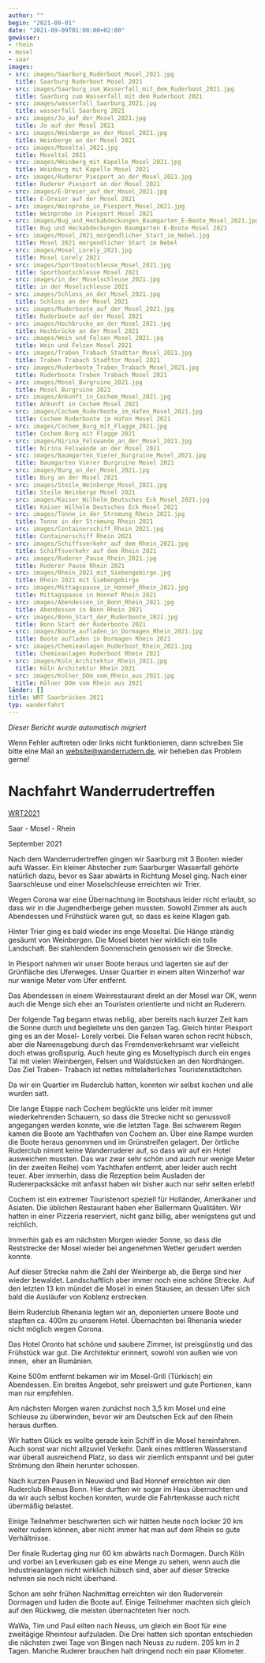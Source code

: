 ```yaml
---
author: ""
begin: "2021-09-01"
date: "2021-09-09T01:00:00+02:00"
gewässer:
- rhein
- mosel
- saar
images:
- src: images/Saarburg_Ruderboot_Mosel_2021.jpg
  title: Saarburg Ruderboot Mosel 2021
- src: images/Saarburg_zum_Wasserfall_mit_dem_Ruderboot_2021.jpg
  title: Saarburg zum Wasserfall mit dem Ruderboot 2021
- src: images/wasserfall_Saarburg_2021.jpg
  title: wasserfall Saarburg 2021
- src: images/Jo_auf_der_Mosel_2021.jpg
  title: Jo auf der Mosel 2021
- src: images/Weinberge_an_der_Mosel_2021.jpg
  title: Weinberge an der Mosel 2021
- src: images/Moseltal_2021.jpg
  title: Moseltal 2021
- src: images/Weinberg_mit_Kapelle_Mosel_2021.jpg
  title: Weinberg mit Kapelle Mosel 2021
- src: images/Ruderer_Piesport_an_der_Mosel_2021.jpg
  title: Ruderer Piesport an der Mosel 2021
- src: images/E-Dreier_auf_der_Mosel_2021.jpg
  title: E-Dreier auf der Mosel 2021
- src: images/Weinprobe_in_Piesport_Mosel_2021.jpg
  title: Weinprobe in Piesport Mosel 2021
- src: images/Bug_und_Heckabdeckungen_Baumgarten_E-Boote_Mosel_2021.jpg
  title: Bug und Heckabdeckungen Baumgarten E-Boote Mosel 2021
- src: images/Mosel_2021_morgendlicher_Start_im_Nebel.jpg
  title: Mosel 2021 morgendlicher Start im Nebel
- src: images/Mosel_Lorely_2021.jpg
  title: Mosel Lorely 2021
- src: images/Sportbootschleuse_Mosel_2021.jpg
  title: Sportbootschleuse Mosel 2021
- src: images/in_der_Moselschleuse_2021.jpg
  title: in der Moselschleuse 2021
- src: images/Schloss_an_der_Mosel_2021.jpg
  title: Schloss an der Mosel 2021
- src: images/Ruderboote_auf_der_Mosel_2021.jpg
  title: Ruderboote auf der Mosel 2021
- src: images/Hochbrucke_an_der_Mosel_2021.jpg
  title: Hochbrücke an der Mosel 2021
- src: images/Wein_und_Felsen_Mosel_2021.jpg
  title: Wein und Felsen Mosel 2021
- src: images/Traben_Trabach_Stadttor_Mosel_2021.jpg
  title: Traben Trabach Stadttor Mosel 2021
- src: images/Ruderboote_Traben_Trabach_Mosel_2021.jpg
  title: Ruderboote Traben Trabach Mosel 2021
- src: images/Mosel_Burgruine_2021.jpg
  title: Mosel Burgruine 2021
- src: images/Ankunft_in_Cochem_Mosel_2021.jpg
  title: Ankunft in Cochem Mosel 2021
- src: images/Cochem_Ruderboote_im_Hafen_Mosel_2021.jpg
  title: Cochem Ruderboote im Hafen Mosel 2021
- src: images/Cochem_Burg_mit_Flagge_2021.jpg
  title: Cochem Burg mit Flagge 2021
- src: images/Nirina_Felswande_an_der_Mosel_2021.jpg
  title: Nirina Felswände an der Mosel 2021
- src: images/Baumgarten_Vierer_Burgruine_Mosel_2021.jpg
  title: Baumgarten Vierer Burgruine Mosel 2021
- src: images/Burg_an_der_Mosel_2021.jpg
  title: Burg an der Mosel 2021
- src: images/Steile_Weinberge_Mosel_2021.jpg
  title: Steile Weinberge Mosel 2021
- src: images/Kaiser_Wilhelm_Deutsches_Eck_Mosel_2021.jpg
  title: Kaiser Wilhelm Deutsches Eck Mosel 2021
- src: images/Tonne_in_der_Stromung_Rhein_2021.jpg
  title: Tonne in der Strömung Rhein 2021
- src: images/Containerschiff_Rhein_2021.jpg
  title: Containerschiff Rhein 2021
- src: images/Schiffsverkehr_auf_dem_Rhein_2021.jpg
  title: Schiffsverkehr auf dem Rhein 2021
- src: images/Ruderer_Pause_Rhein_2021.jpg
  title: Ruderer Pause Rhein 2021
- src: images/Rhein_2021_mit_Siebengebirge.jpg
  title: Rhein 2021 mit Siebengebirge
- src: images/Mittagspause_in_Honnef_Rhein_2021.jpg
  title: Mittagspause in Honnef Rhein 2021
- src: images/Abendessen_in_Bonn_Rhein_2021.jpg
  title: Abendessen in Bonn Rhein 2021
- src: images/Bonn_Start_der_Ruderboote_2021.jpg
  title: Bonn Start der Ruderboote 2021
- src: images/Boote_aufladen_in_Dormagen_Rhein_2021.jpg
  title: Boote aufladen in Dormagen Rhein 2021
- src: images/Chemieanlagen_Ruderboot_Rhein_2021.jpg
  title: Chemieanlagen Ruderboot Rhein 2021
- src: images/Koln_Architektur_Rhein_2021.jpg
  title: Köln Architektur Rhein 2021
- src: images/Kolner_DOm_vom_Rhein_aus_2021.jpg
  title: Kölner DOm vom Rhein aus 2021
länder: []
title: WRT Saarbrücken 2021
typ: wanderfahrt
---
```



*Dieser Bericht wurde automatisch migriert*

Wenn Fehler auftreten oder links nicht funktionieren, dann schreiben Sie bitte eine Mail an website@wanderrudern.de, wir beheben das Problem gerne!



# Nachfahrt Wanderrudertreffen


[WRT2021](/berichte/2021/wrt_saarbrucken_2021)

Saar - Mosel - Rhein

September 2021

Nach dem Wanderrudertreffen gingen wir Saarburg mit 3 Booten wieder aufs Wasser. Ein kleiner Abstecher zum Saarburger Wasserfall gehörte natürlich dazu, bevor es Saar abwärts in Richtung Mosel ging. Nach einer Saarschleuse und einer Moselschleuse erreichten wir Trier.

Wegen Corona war eine Übernachtung im Bootshaus leider nicht erlaubt, so dass wir in die Jugendherberge gehen mussten. Sowohl Zimmer als auch Abendessen und Frühstück waren gut, so dass es keine Klagen gab.

Hinter Trier ging es bald wieder ins enge Moseltal. Die Hänge ständig gesäumt von Weinbergen. Die Mosel bietet hier wirklich ein tolle Landschaft. Bei stahlendem Sonnenschein genossen wir die Strecke.

In Piesport nahmen wir unser Boote heraus und lagerten sie auf der Grünfläche des Uferweges. Unser Quartier in einem alten Winzerhof war nur wenige Meter vom Ufer entfernt.

Das Abendessen in einem Weinrestaurant direkt an der Mosel war OK, wenn auch die Menge sich eher an Touristen orientierte und nicht an Ruderern.

Der folgende Tag begann etwas neblig, aber bereits nach kurzer Zeit kam die Sonne durch und begleitete uns den ganzen Tag. Gleich hinter Piesport ging es an der Mosel- Lorely vorbei. Die Felsen waren schon recht hübsch, aber die Namensgebung durch das Fremdenverkehrsamt war vielleicht doch etwas großspurig. Auch heute ging es Moseltypisch durch ein enges Tal mit vielen Weinbergen, Felsen und Waldstücken an den Nordhängen. Das Ziel Traben- Trabach ist nettes mittelalterliches Touristenstädtchen.

Da wir ein Quartier im Ruderclub hatten, konnten wir selbst kochen und alle wurden satt.

Die lange Etappe nach Cochem beglückte uns leider mit immer wiederkehrenden Schauern, so dass die Strecke nicht so genussvoll angegangen werden konnte, wie die letzten Tage. Bei schwerem Regen kamen die Boote am Yachthafen von Cochem an. Über eine Rampe wurden die Boote heraus genommen und im Grünstreifen gelagert. Der örtliche Ruderclub nimmt keine Wanderruderer auf, so dass wir auf ein Hotel ausweichen mussten. Das war zwar sehr schön und auch nur wenige Meter (in der zweiten Reihe) vom Yachthafen entfernt, aber leider auch recht teuer. Aber immerhin, dass die Rezeption beim Ausladen der Rudererpacksäcke mit anfasst haben wir bisher auch nur sehr selten erlebt!

Cochem ist ein extremer Touristenort speziell für Holländer, Amerikaner und Asiaten. Die üblichen Restaurant haben eher Ballermann Qualitäten. Wir hatten in einer Pizzeria reserviert, nicht ganz billig, aber wenigstens gut und reichlich.

Immerhin gab es am nächsten Morgen wieder Sonne, so dass die Reststrecke der Mosel wieder bei angenehmen Wetter gerudert werden konnte.

Auf dieser Strecke nahm die Zahl der Weinberge ab, die Berge sind hier wieder bewaldet. Landschaftlich aber immer noch eine schöne Strecke. Auf den letzten 13 km mündet die Mosel in einen Stausee, an dessen Ufer sich bald die Ausläufer von Koblenz erstrecken.

Beim Ruderclub Rhenania legten wir an, deponierten unsere Boote und stapften ca. 400m zu unserem Hotel. Übernachten bei Rhenania wieder nicht möglich wegen Corona.

Das Hotel Oronto hat schöne und saubere Zimmer, ist preisgünstig und das Frühstück war gut. Die Architektur erinnert, sowohl von außen wie von innen,  eher an Rumänien.

Keine 500m entfernt bekamen wir im Mosel-Grill (Türkisch) ein Abendessen. Ein breites Angebot, sehr preiswert und gute Portionen, kann man nur empfehlen.

Am nächsten Morgen waren zunächst noch 3,5 km Mosel und eine Schleuse zu überwinden, bevor wir am Deutschen Eck auf den Rhein heraus durften.

Wir hatten Glück es wollte gerade kein Schiff in die Mosel hereinfahren. Auch sonst war nicht allzuviel Verkehr. Dank eines mittleren Wasserstand war überall ausreichend Platz, so dass wir ziemlich entspannt und bei guter Strömung den Rhein herunter schossen.

Nach kurzen Pausen in Neuwied und Bad Honnef erreichten wir den Ruderclub Rhenus Bonn. Hier durften wir sogar im Haus übernachten und da wir auch selbst kochen konnten, wurde die Fahrtenkasse auch nicht übermäßig belastet.

Einige Teilnehmer beschwerten sich wir hätten heute noch locker 20 km weiter rudern können, aber nicht immer hat man auf dem Rhein so gute Verhältnisse.

Der finale Rudertag ging nur 60 km abwärts nach Dormagen. Durch Köln und vorbei an Leverkusen gab es eine Menge zu sehen, wenn auch die Industrieanlagen nicht wirklich hübsch sind, aber auf dieser Strecke nehmen sie noch nicht überhand.

Schon am sehr frühen Nachmittag erreichten wir den Ruderverein Dormagen und luden die Boote auf. Einige Teilnehmer machten sich gleich auf den Rückweg, die meisten übernachteten hier noch.

WaWa, Tim und Paul eilten nach Neuss, um gleich ein Boot für eine zweitägige Rheintour aufzuladen. Die Drei hatten sich spontan entschieden die nächsten zwei Tage von Bingen nach Neuss zu rudern. 205 km in 2 Tagen. Manche Ruderer brauchen halt dringend noch ein paar Kilometer.